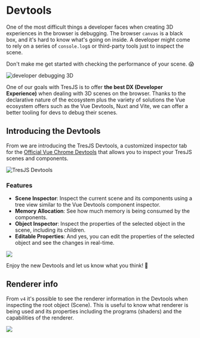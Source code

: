 # Devtools

One of the most difficult things a developer faces when creating 3D experiences in the browser is debugging. The browser `canvas` is a black box, and it's hard to know what's going on inside. A developer might come to rely on a series of `console.log`s or third-party tools just to inspect the scene.

Don't make me get started with checking the performance of your scene. 😱

![developer debugging 3D](/debug-3D.png)

One of our goals with TresJS is to offer **the best DX (Developer Experience)** when dealing with 3D scenes on the browser. Thanks to the declarative nature of the ecosystem plus the variety of solutions the Vue ecosystem offers such as the Vue Devtools, Nuxt and Vite, we can offer a better tooling for devs to debug their scenes.

## Introducing the Devtools

From <Badge text="^3.7.0" /> we are introducing the TresJS Devtools, a customized inspector tab for the [Official Vue Chrome Devtools](https://devtools.vuejs.org/guide/installation.html) that allows you to inspect your TresJS scenes and components.

![TresJS Devtools](/vue-chrome-devtools.png)

### Features

- **Scene Inspector**: Inspect the current scene and its components using a tree view similar to the Vue Devtools component inspector.
- **Memory Allocation**: See how much memory is being consumed by the components.
- **Object Inspector**: Inspect the properties of the selected object in the scene, including its children.
- **Editable Properties**: And yes, you can edit the properties of the selected object and see the changes in real-time.

![](/devtools-scene-inspector.png)

Enjoy the new Devtools and let us know what you think! 🎉

## Renderer info <Badge text="^4.0.0" />

From `v4` it's possible to see the renderer information in the Devtools when inspecting the root object (Scene). This is useful to know what renderer is being used and its properties including the programs (shaders) and the capabilities of the renderer.

![](/devtools-v4.png)

